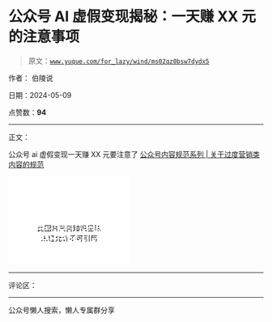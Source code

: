 # 公众号 AI 虚假变现揭秘：一天赚 XX 元的注意事项

> 原文：[`www.yuque.com/for_lazy/wind/ms02qz0bsw7dydx5`](https://www.yuque.com/for_lazy/wind/ms02qz0bsw7dydx5)

作者： 伯陵说

日期：2024-05-09

点赞数：**94**

* * *

正文：

公众号 ai 虚假变现一天赚 XX 元要注意了 [公众号内容规范系列 | 关于过度营销类内容的规范](https://mp.weixin.qq.com/s/7XtRmroGDQBbe0eggWs8zw) 

![](img/dacf6e31a2aec08fdb00cdaa5f4f4bab.png)

* * *

评论区：

* * *

公众号懒人搜索，懒人专属群分享